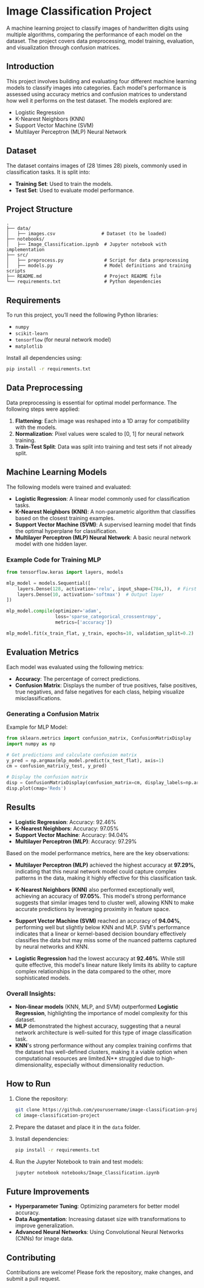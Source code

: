
# Image Classification Project

A machine learning project to classify images of handwritten digits using multiple algorithms, comparing the performance of each model on the dataset. The project covers data preprocessing, model training, evaluation, and visualization through confusion matrices.

## Introduction

This project involves building and evaluating four different machine learning models to classify images into categories. Each model's performance is assessed using accuracy metrics and confusion matrices to understand how well it performs on the test dataset. The models explored are:
- Logistic Regression
- K-Nearest Neighbors (KNN)
- Support Vector Machine (SVM)
- Multilayer Perceptron (MLP) Neural Network

## Dataset

The dataset contains images of \(28 \times 28\) pixels, commonly used in classification tasks. It is split into:
- **Training Set**: Used to train the models.
- **Test Set**: Used to evaluate model performance.

## Project Structure

```
.
├── data/
│   ├── images.csv                 # Dataset (to be loaded)
├── notebooks/
│   ├── Image_Classification.ipynb  # Jupyter notebook with implementation
├── src/
│   ├── preprocess.py               # Script for data preprocessing
│   ├── models.py                   # Model definitions and training scripts
├── README.md                       # Project README file
└── requirements.txt                # Python dependencies
```

## Requirements

To run this project, you’ll need the following Python libraries:
- `numpy`
- `scikit-learn`
- `tensorflow` (for neural network model)
- `matplotlib`

Install all dependencies using:

```bash
pip install -r requirements.txt
```

## Data Preprocessing

Data preprocessing is essential for optimal model performance. The following steps were applied:
1. **Flattening**: Each image was reshaped into a 1D array for compatibility with the models.
2. **Normalization**: Pixel values were scaled to [0, 1] for neural network training.
3. **Train-Test Split**: Data was split into training and test sets if not already split.

## Machine Learning Models

The following models were trained and evaluated:
- **Logistic Regression**: A linear model commonly used for classification tasks.
- **K-Nearest Neighbors (KNN)**: A non-parametric algorithm that classifies based on the closest training examples.
- **Support Vector Machine (SVM)**: A supervised learning model that finds the optimal hyperplane for classification.
- **Multilayer Perceptron (MLP) Neural Network**: A basic neural network model with one hidden layer.

### Example Code for Training MLP

```python
from tensorflow.keras import layers, models

mlp_model = models.Sequential([
    layers.Dense(128, activation='relu', input_shape=(784,)),  # First hidden layer
    layers.Dense(10, activation='softmax')  # Output layer
])

mlp_model.compile(optimizer='adam',
                  loss='sparse_categorical_crossentropy',
                  metrics=['accuracy'])

mlp_model.fit(x_train_flat, y_train, epochs=10, validation_split=0.2)
```

## Evaluation Metrics

Each model was evaluated using the following metrics:
- **Accuracy**: The percentage of correct predictions.
- **Confusion Matrix**: Displays the number of true positives, false positives, true negatives, and false negatives for each class, helping visualize misclassifications.

### Generating a Confusion Matrix

Example for MLP Model:
```python
from sklearn.metrics import confusion_matrix, ConfusionMatrixDisplay
import numpy as np

# Get predictions and calculate confusion matrix
y_pred = np.argmax(mlp_model.predict(x_test_flat), axis=1)
cm = confusion_matrix(y_test, y_pred)

# Display the confusion matrix
disp = ConfusionMatrixDisplay(confusion_matrix=cm, display_labels=np.arange(10))
disp.plot(cmap='Reds')
```

## Results

- **Logistic Regression**: Accuracy: 92.46%
- **K-Nearest Neighbors**: Accuracy: 97.05%
- **Support Vector Machine**: Accuracy: 94.04%
- **Multilayer Perceptron (MLP)**: Accuracy: 97.29%

Based on the model performance metrics, here are the key observations:

- **Multilayer Perceptron (MLP)** achieved the highest accuracy at **97.29%**, indicating that this neural network model could capture complex patterns in the data, making it highly effective for this classification task.
  
- **K-Nearest Neighbors (KNN)** also performed exceptionally well, achieving an accuracy of **97.05%**. This model's strong performance suggests that similar images tend to cluster well, allowing KNN to make accurate predictions by leveraging proximity in feature space.

- **Support Vector Machine (SVM)** reached an accuracy of **94.04%**, performing well but slightly below KNN and MLP. SVM's performance indicates that a linear or kernel-based decision boundary effectively classifies the data but may miss some of the nuanced patterns captured by neural networks and KNN.

- **Logistic Regression** had the lowest accuracy at **92.46%**. While still quite effective, this model's linear nature likely limits its ability to capture complex relationships in the data compared to the other, more sophisticated models.

### Overall Insights:
- **Non-linear models** (KNN, MLP, and SVM) outperformed **Logistic Regression**, highlighting the importance of model complexity for this dataset.
- **MLP** demonstrated the highest accuracy, suggesting that a neural network architecture is well-suited for this type of image classification task.
- **KNN**'s strong performance without any complex training confirms that the dataset has well-defined clusters, making it a viable option when computational resources are limited.N** struggled due to high-dimensionality, especially without dimensionality reduction.

## How to Run

1. Clone the repository:
    ```bash
    git clone https://github.com/yourusername/image-classification-project.git
    cd image-classification-project
    ```
2. Prepare the dataset and place it in the `data` folder.

3. Install dependencies:
    ```bash
    pip install -r requirements.txt
    ```

4. Run the Jupyter Notebook to train and test models:
    ```bash
    jupyter notebook notebooks/Image_Classification.ipynb
    ```

## Future Improvements

- **Hyperparameter Tuning**: Optimizing parameters for better model accuracy.
- **Data Augmentation**: Increasing dataset size with transformations to improve generalization.
- **Advanced Neural Networks**: Using Convolutional Neural Networks (CNNs) for image data.

## Contributing

Contributions are welcome! Please fork the repository, make changes, and submit a pull request.

